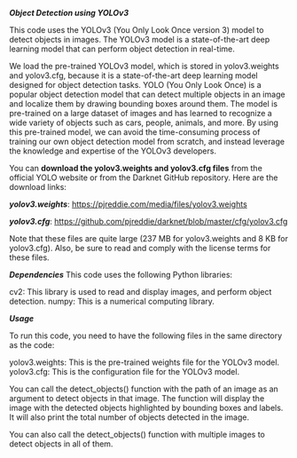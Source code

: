 _____Object Detection using YOLOv3_____

This code uses the YOLOv3 (You Only Look Once version 3) model to detect objects in images. The YOLOv3 model is a state-of-the-art deep learning model that can perform object detection in real-time.

We load the pre-trained YOLOv3 model, which is stored in yolov3.weights and yolov3.cfg, because it is a state-of-the-art deep learning model designed for object detection tasks. YOLO (You Only Look Once) is a popular object detection model that can detect multiple objects in an image and localize them by drawing bounding boxes around them. The model is pre-trained on a large dataset of images and has learned to recognize a wide variety of objects such as cars, people, animals, and more. By using this pre-trained model, we can avoid the time-consuming process of training our own object detection model from scratch, and instead leverage the knowledge and expertise of the YOLOv3 developers.

You can __download the yolov3.weights and yolov3.cfg files__ from the official YOLO website or from the Darknet GitHub repository. Here are the download links:

___yolov3.weights___: https://pjreddie.com/media/files/yolov3.weights

___yolov3.cfg___: https://github.com/pjreddie/darknet/blob/master/cfg/yolov3.cfg

Note that these files are quite large (237 MB for yolov3.weights and 8 KB for yolov3.cfg). Also, be sure to read and comply with the license terms for these files.

_____Dependencies_____
This code uses the following Python libraries:

cv2: This library is used to read and display images, and perform object detection.
numpy: This is a numerical computing library.


_____Usage_____

To run this code, you need to have the following files in the same directory as the code:

yolov3.weights: This is the pre-trained weights file for the YOLOv3 model.
yolov3.cfg: This is the configuration file for the YOLOv3 model.

You can call the detect_objects() function with the path of an image as an argument to detect objects in that image. The function will display the image with the detected objects highlighted by bounding boxes and labels. It will also print the total number of objects detected in the image.

You can also call the detect_objects() function with multiple images to detect objects in all of them.
